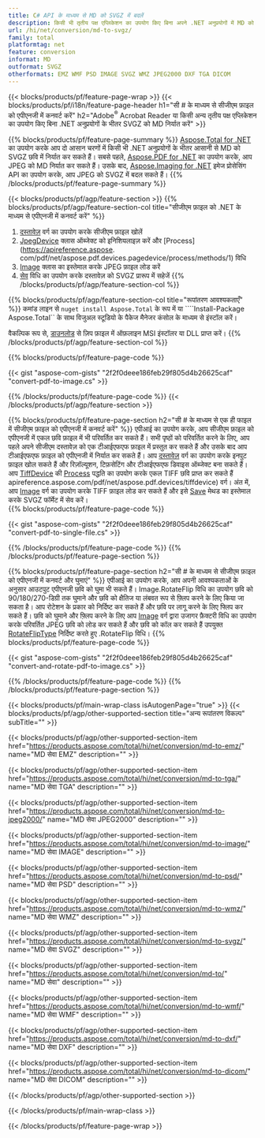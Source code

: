 ```yaml
---
title: C# API के माध्यम से MD को SVGZ में बदलें
description: किसी भी तृतीय पक्ष एप्लिकेशन का उपयोग किए बिना अपने .NET अनुप्रयोगों में MD को SVGZ में निर्यात करें
url: /hi/net/conversion/md-to-svgz/
family: total
platformtag: net
feature: conversion
informat: MD
outformat: SVGZ
otherformats: EMZ WMF PSD IMAGE SVGZ WMZ JPEG2000 DXF TGA DICOM
---
```

{{< blocks/products/pf/feature-page-wrap >}}
{{< blocks/products/pf/i18n/feature-page-header h1="सी # के माध्यम से सीजीएम फ़ाइल को एपीएनजी में कनवर्ट करें" h2="Adobe<sup>&reg;</sup> Acrobat Reader या किसी अन्य तृतीय पक्ष एप्लिकेशन का उपयोग किए बिना .NET अनुप्रयोगों के भीतर SVGZ को MD निर्यात करें" >}}

{{% blocks/products/pf/feature-page-summary %}}
[Aspose.Total for .NET](https://products.aspose.com/total/net/) का उपयोग करके आप दो आसान चरणों में किसी भी .NET अनुप्रयोगों के भीतर आसानी से MD को SVGZ छवि में निर्यात कर सकते हैं। सबसे पहले, [Aspose.PDF for .NET](https://products.aspose.com/pdf/net/) का उपयोग करके, आप JPEG को MD निर्यात कर सकते हैं। उसके बाद, [Aspose.Imaging for .NET](https://products.aspose.com/imaging/net/) इमेज प्रोसेसिंग API का उपयोग करके, आप JPEG को SVGZ में बदल सकते हैं।
{{% /blocks/products/pf/feature-page-summary  %}}

{{< blocks/products/pf/agp/feature-section >}}
{{% blocks/products/pf/agp/feature-section-col title="सीजीएम फ़ाइल को .NET के माध्यम से एपीएनजी में कनवर्ट करें" %}}
1. [दस्तावेज़](https://apireference.aspose.com/pdf/net/aspose.pdf/document) वर्ग का उपयोग करके सीजीएम फ़ाइल खोलें
2. [JpegDevice](https://apireference.aspose.com/pdf/net/aspose.pdf.devices/jpegdevice) क्लास ऑब्जेक्ट को इनिशियलाइज़ करें और [Process](https://apireference.aspose. com/pdf/net/aspose.pdf.devices.pagedevice/process/methods/1) विधि
3. [Image](https://apireference.aspose.com/imaging/net/aspose.imaging/image) क्लास का इस्तेमाल करके JPEG फ़ाइल लोड करें
4. [सेव](https://apireference.aspose.com/imaging/net/aspose.imaging.image/save/methods/4) विधि का उपयोग करके दस्तावेज़ को SVGZ प्रारूप में सहेजें
{{% /blocks/products/pf/agp/feature-section-col %}}

{{% blocks/products/pf/agp/feature-section-col title="रूपांतरण आवश्यकताएँ" %}}
कमांड लाइन से ```nuget install Aspose.Total``` के रूप में या ````Install-Package Aspose.Total`` के साथ विजुअल स्टूडियो के पैकेज मैनेजर कंसोल के माध्यम से इंस्टॉल करें।

वैकल्पिक रूप से, [डाउनलोड](https://downloads.aspose.com/total/net) से ज़िप फ़ाइल में ऑफ़लाइन MSI इंस्टॉलर या DLL प्राप्त करें।
{{% /blocks/products/pf/agp/feature-section-col %}}

{{% blocks/products/pf/feature-page-code %}}

{{< gist "aspose-com-gists" "2f2f0deee186feb29f805d4b26625caf" "convert-pdf-to-image.cs" >}}


{{% /blocks/products/pf/feature-page-code %}}
{{< /blocks/products/pf/agp/feature-section >}}

{{% blocks/products/pf/feature-page-section  h2="सी # के माध्यम से एक ही फाइल में सीजीएम फ़ाइल को एपीएनजी में कनवर्ट करें" %}}
एपीआई का उपयोग करके, आप सीजीएम फ़ाइल को एपीएनजी में एकल छवि फ़ाइल में भी परिवर्तित कर सकते हैं। सभी पृष्ठों को परिवर्तित करने के लिए, आप पहले अपने सीजीएम दस्तावेज़ को एक टीआईएफएफ फ़ाइल में प्रस्तुत कर सकते हैं और उसके बाद आप टीआईएफएफ फ़ाइल को एपीएनजी में निर्यात कर सकते हैं। आप [दस्तावेज़](https://apireference.aspose.com/pdf/net/aspose.pdf/document) वर्ग का उपयोग करके इनपुट फ़ाइल खोल सकते हैं और रिज़ॉल्यूशन, टिफ़सेटिंग और टीआईएफएफ डिवाइस ऑब्जेक्ट बना सकते हैं। आप [TiffDevice](https://) की [Process](https://apireference.aspose.com/pdf/net/aspose.pdf.devices.documentdevice/process/methods/3) पद्धति का उपयोग करके एकल TIFF छवि प्राप्त कर सकते हैं apireference.aspose.com/pdf/net/aspose.pdf.devices/tiffdevice) वर्ग। अंत में, आप [Image](https://apireference.aspose.com/imaging/net/aspose.imaging/image) वर्ग का उपयोग करके TIFF फ़ाइल लोड कर सकते हैं
और इसे [Save](https://apireference.aspose.com/imaging/net/aspose.imaging.image/save/methods/4) मेथड का इस्तेमाल करके SVGZ फॉर्मेट में सेव करें।  
{{% blocks/products/pf/feature-page-code %}}

{{< gist "aspose-com-gists" "2f2f0deee186feb29f805d4b26625caf" "convert-pdf-to-single-file.cs" >}}

{{% /blocks/products/pf/feature-page-code  %}}
{{% /blocks/products/pf/feature-page-section %}}

{{% blocks/products/pf/feature-page-section  h2="सी # के माध्यम से सीजीएम फ़ाइल को एपीएनजी में कनवर्ट और घुमाएं" %}}
एपीआई का उपयोग करके, आप अपनी आवश्यकताओं के अनुसार आउटपुट एपीएनजी छवि को घुमा भी सकते हैं। Image.RotateFlip विधि का उपयोग छवि को 90/180/270-डिग्री तक घुमाने और छवि को क्षैतिज या लंबवत रूप से फ़्लिप करने के लिए किया जा सकता है। आप रोटेशन के प्रकार को निर्दिष्ट कर सकते हैं और छवि पर लागू करने के लिए फ्लिप कर सकते हैं। छवि को घुमाने और फ़्लिप करने के लिए आप [Image](https://apireference.aspose.com/imaging/net/aspose.imaging/image) वर्ग द्वारा उजागर फ़ैक्टरी विधि का उपयोग करके परिवर्तित JPEG छवि को लोड कर सकते हैं और छवि को कॉल कर सकते हैं उपयुक्त [RotateFlipType](https://apireference.aspose.com/imaging/net/aspose.imaging/rotatefliptype) निर्दिष्ट करते हुए .RotateFlip विधि। 
{{% blocks/products/pf/feature-page-code %}}

{{< gist "aspose-com-gists" "2f2f0deee186feb29f805d4b26625caf" "convert-and-rotate-pdf-to-image.cs" >}}

{{% /blocks/products/pf/feature-page-code  %}}
{{% /blocks/products/pf/feature-page-section %}}

{{< blocks/products/pf/main-wrap-class isAutogenPage="true" >}}
{{< blocks/products/pf/agp/other-supported-section title="अन्य रूपांतरण विकल्प" subTitle="" >}}

{{< blocks/products/pf/agp/other-supported-section-item href="https://products.aspose.com/total/hi/net/conversion/md-to-emz/" name="MD सेवा EMZ" description="" >}}

{{< blocks/products/pf/agp/other-supported-section-item href="https://products.aspose.com/total/hi/net/conversion/md-to-tga/" name="MD सेवा TGA" description="" >}}

{{< blocks/products/pf/agp/other-supported-section-item href="https://products.aspose.com/total/hi/net/conversion/md-to-jpeg2000/" name="MD सेवा JPEG2000" description="" >}}

{{< blocks/products/pf/agp/other-supported-section-item href="https://products.aspose.com/total/hi/net/conversion/md-to-image/" name="MD सेवा IMAGE" description="" >}}

{{< blocks/products/pf/agp/other-supported-section-item href="https://products.aspose.com/total/hi/net/conversion/md-to-psd/" name="MD सेवा PSD" description="" >}}

{{< blocks/products/pf/agp/other-supported-section-item href="https://products.aspose.com/total/hi/net/conversion/md-to-wmz/" name="MD सेवा WMZ" description="" >}}

{{< blocks/products/pf/agp/other-supported-section-item href="https://products.aspose.com/total/hi/net/conversion/md-to-svgz/" name="MD सेवा SVGZ" description="" >}}

{{< blocks/products/pf/agp/other-supported-section-item href="https://products.aspose.com/total/hi/net/conversion/md-to/" name="MD सेवा" description="" >}}

{{< blocks/products/pf/agp/other-supported-section-item href="https://products.aspose.com/total/hi/net/conversion/md-to-wmf/" name="MD सेवा WMF" description="" >}}

{{< blocks/products/pf/agp/other-supported-section-item href="https://products.aspose.com/total/hi/net/conversion/md-to-dxf/" name="MD सेवा DXF" description="" >}}

{{< blocks/products/pf/agp/other-supported-section-item href="https://products.aspose.com/total/hi/net/conversion/md-to-dicom/" name="MD सेवा DICOM" description="" >}}



{{< /blocks/products/pf/agp/other-supported-section >}}

{{< /blocks/products/pf/main-wrap-class >}}

{{< /blocks/products/pf/feature-page-wrap >}}